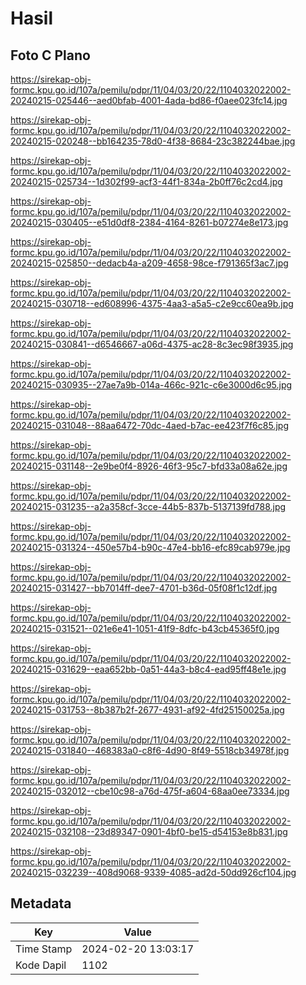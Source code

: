 # Hasil

## Foto C Plano

https://sirekap-obj-formc.kpu.go.id/107a/pemilu/pdpr/11/04/03/20/22/1104032022002-20240215-025446--aed0bfab-4001-4ada-bd86-f0aee023fc14.jpg

https://sirekap-obj-formc.kpu.go.id/107a/pemilu/pdpr/11/04/03/20/22/1104032022002-20240215-020248--bb164235-78d0-4f38-8684-23c382244bae.jpg

https://sirekap-obj-formc.kpu.go.id/107a/pemilu/pdpr/11/04/03/20/22/1104032022002-20240215-025734--1d302f99-acf3-44f1-834a-2b0ff76c2cd4.jpg

https://sirekap-obj-formc.kpu.go.id/107a/pemilu/pdpr/11/04/03/20/22/1104032022002-20240215-030405--e51d0df8-2384-4164-8261-b07274e8e173.jpg

https://sirekap-obj-formc.kpu.go.id/107a/pemilu/pdpr/11/04/03/20/22/1104032022002-20240215-025850--dedacb4a-a209-4658-98ce-f791365f3ac7.jpg

https://sirekap-obj-formc.kpu.go.id/107a/pemilu/pdpr/11/04/03/20/22/1104032022002-20240215-030718--ed608996-4375-4aa3-a5a5-c2e9cc60ea9b.jpg

https://sirekap-obj-formc.kpu.go.id/107a/pemilu/pdpr/11/04/03/20/22/1104032022002-20240215-030841--d6546667-a06d-4375-ac28-8c3ec98f3935.jpg

https://sirekap-obj-formc.kpu.go.id/107a/pemilu/pdpr/11/04/03/20/22/1104032022002-20240215-030935--27ae7a9b-014a-466c-921c-c6e3000d6c95.jpg

https://sirekap-obj-formc.kpu.go.id/107a/pemilu/pdpr/11/04/03/20/22/1104032022002-20240215-031048--88aa6472-70dc-4aed-b7ac-ee423f7f6c85.jpg

https://sirekap-obj-formc.kpu.go.id/107a/pemilu/pdpr/11/04/03/20/22/1104032022002-20240215-031148--2e9be0f4-8926-46f3-95c7-bfd33a08a62e.jpg

https://sirekap-obj-formc.kpu.go.id/107a/pemilu/pdpr/11/04/03/20/22/1104032022002-20240215-031235--a2a358cf-3cce-44b5-837b-5137139fd788.jpg

https://sirekap-obj-formc.kpu.go.id/107a/pemilu/pdpr/11/04/03/20/22/1104032022002-20240215-031324--450e57b4-b90c-47e4-bb16-efc89cab979e.jpg

https://sirekap-obj-formc.kpu.go.id/107a/pemilu/pdpr/11/04/03/20/22/1104032022002-20240215-031427--bb7014ff-dee7-4701-b36d-05f08f1c12df.jpg

https://sirekap-obj-formc.kpu.go.id/107a/pemilu/pdpr/11/04/03/20/22/1104032022002-20240215-031521--021e6e41-1051-41f9-8dfc-b43cb45365f0.jpg

https://sirekap-obj-formc.kpu.go.id/107a/pemilu/pdpr/11/04/03/20/22/1104032022002-20240215-031629--eaa652bb-0a51-44a3-b8c4-ead95ff48e1e.jpg

https://sirekap-obj-formc.kpu.go.id/107a/pemilu/pdpr/11/04/03/20/22/1104032022002-20240215-031753--8b387b2f-2677-4931-af92-4fd25150025a.jpg

https://sirekap-obj-formc.kpu.go.id/107a/pemilu/pdpr/11/04/03/20/22/1104032022002-20240215-031840--468383a0-c8f6-4d90-8f49-5518cb34978f.jpg

https://sirekap-obj-formc.kpu.go.id/107a/pemilu/pdpr/11/04/03/20/22/1104032022002-20240215-032012--cbe10c98-a76d-475f-a604-68aa0ee73334.jpg

https://sirekap-obj-formc.kpu.go.id/107a/pemilu/pdpr/11/04/03/20/22/1104032022002-20240215-032108--23d89347-0901-4bf0-be15-d54153e8b831.jpg

https://sirekap-obj-formc.kpu.go.id/107a/pemilu/pdpr/11/04/03/20/22/1104032022002-20240215-032239--408d9068-9339-4085-ad2d-50dd926cf104.jpg


## Metadata

| Key        | Value               |
| ---------- | ------------------- |
| Time Stamp | 2024-02-20 13:03:17 |
| Kode Dapil | 1102                |



